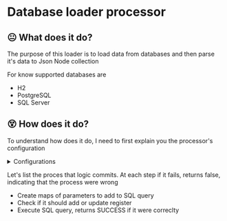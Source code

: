 # Database loader processor

## :neutral_face: What does it do?

The purpose of this loader is to load data from databases and then parse it's data to Json Node collection 

For know supported databases are

 - H2
 - PostgreSQL
 - SQL Server

## :dizzy_face: How does it do?

To understand how does it do, I need to first explain you the processor's configuration

<details>
    <summary>Configurations</summary>

- **db.url** (REQUIRED)
    
    Database url

- **db.username** (REQUIRED)
  
    User token identification 

- **db.password** (REQUIRED)
    
    User password

- **db.driver** (REQUIRED)
  
    Which driver should jdbc use for connecting to remote database

    Available:
    -  org.h2.Driver
    -  org.postgresql.Driver
    -  microsoft.sqlserver.jdbc

- **db.query.check** 
    
    In case you want to check if a register exist by a key or combination of keys

- **db.query.update**

    Used in case you had defined *db.query.check*, if it finds just one register that matches it updates it

- **db.query.insert** (REQUIRED)

    SQL to add register in target table

- **db.query.requires**

    Columns that **must** appear in processed object to add in target table

- **db.query.optionals**

    Columns that **may** appear in processed object to add in target table

- *+db.request.timeout**

    Timeout for database response query request

</details>

Let's list the proces that logic commits. At each step if it fails, returns false, indicating that the process were wrong

- Create maps of parameters to add to SQL query
- Check if it should add or update register
- Execute SQL query, returns SUCCESS if it were correclty